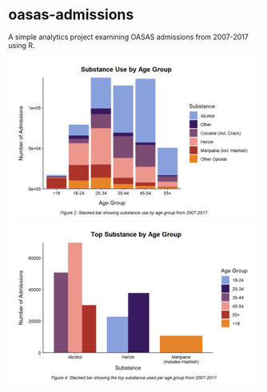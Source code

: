 # oasas-admissions
A simple analytics project examining OASAS admissions from 2007-2017 using R.

![](substance_bar.png)
![](age_bar.png)

